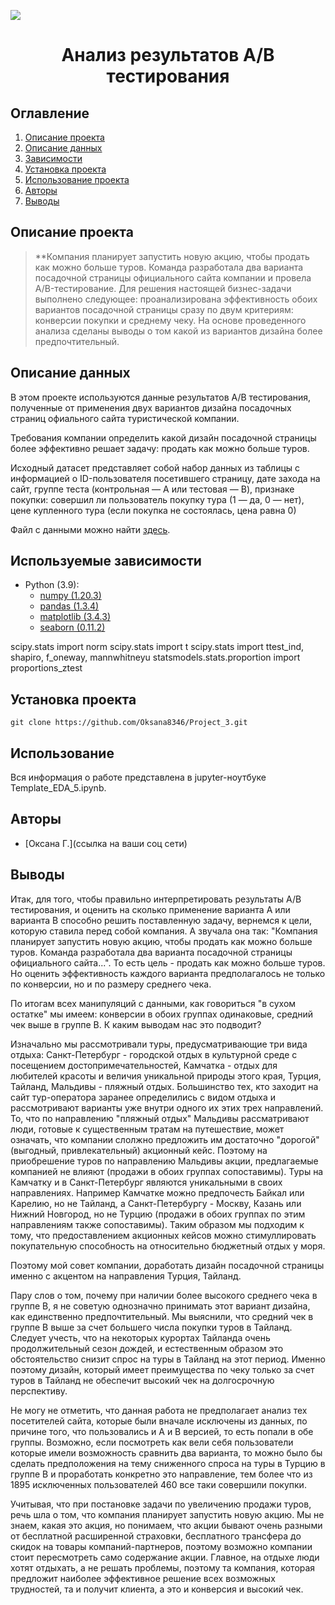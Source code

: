 
![](./images/data_cleaning.png)
# <center> Анализ результатов А/В тестирования </center>
## Оглавление
1. [Описание проекта](#Описание-проекта)
2. [Описание данных](#Описание-данных)
3. [Зависимости](#Зависимости)
4. [Установка проекта](#Установка-проекта)
5. [Использование проекта](#Использование-проекта)
6. [Авторы](#Авторы)
7. [Выводы](Использование-проекта)

## Описание проекта

> **Компания планирует запустить новую акцию, чтобы продать как можно больше туров. Команда разработала два варианта посадочной страницы официального сайта компании и провела A/B-тестирование. 
Для решения настоящей бизнес-задачи выполнено следующее: проанализирована эффективность обоих вариантов посадочной страницы сразу по двум критериям: конверсии покупки и среднему чеку. На основе проведенного анализа  сделаны выводы о том какой из вариантов дизайна более предпочтительный.

## Описание данных
В этом проекте используются данные результатов А/В тестирования, полученные от применения двух вариантов дизайна посадочных страниц офиального сайта туристической компании.

Требования компании определить какой дизайн посадочной страницы более эффективно решает задачу: продать как можно больше туров. 

Исходный датасет представляет собой набор данных из таблицы с информацией о ID-пользователя посетившего страницу, дате захода на сайт, группе теста (контрольная — А или тестовая — B), признаке покупки: совершил ли пользователь покупку тура (1 — да, 0 — нет), цене купленного тура (если покупка не состоялась, цена равна 0)

Файл с данными можно найти [здесь](https://drive.google.com/file/d/1FdMCttChuBBRRK6CVIsEzuvytlbMCYTh/view?usp=share_link).

## Используемые зависимости
* Python (3.9):
    * [numpy (1.20.3)](https://numpy.org)
    * [pandas (1.3.4)](https://pandas.pydata.org)
    * [matplotlib (3.4.3)](https://matplotlib.org)
    * [seaborn (0.11.2)](https://seaborn.pydata.org)
    
scipy.stats import norm
scipy.stats import t
scipy.stats import ttest_ind, shapiro, f_oneway, mannwhitneyu
statsmodels.stats.proportion import proportions_ztest

## Установка проекта

```
git clone https://github.com/Oksana8346/Project_3.git
```

## Использование
Вся информация о работе представлена в jupyter-ноутбуке Template_EDA_5.ipynb.

## Авторы

* [Оксана Г.](ссылка на ваши соц сети)

## Выводы

Итак, для того, чтобы правильно интерпретировать результаты А/В тестирования, и оценить на сколько применение варианта А или варианта В способно решить поставленную задачу, вернемся к цели, которую ставила перед собой компания. А звучала она так: "Компания планирует запустить новую акцию, чтобы продать как можно больше туров. Команда разработала два варианта посадочной страницы официального сайта...". То есть цель - продать как можно больше туров. Но оценить эффективность каждого варианта предполагалось не только по конверсии, но и по размеру среднего чека.

По итогам всех манипуляций с данными, как говориться "в сухом остатке" мы имеем: конверсии в обоих группах одинаковые, средний чек выше в группе В. К каким выводам нас это подводит?

 Изначально мы рассмотривали туры, предусматривающие три вида отдыха: Санкт-Петербург - городской отдых в культурной среде с посещением достопримечательностей, Камчатка - отдых для любителей красоты и величия уникальной природы этого края, Турция, Тайланд, Мальдивы - пляжный отдых. Большинство тех, кто заходит на сайт тур-оператора заранее определились с видом отдыха и рассмотривают варианты уже внутри одного их этих трех направлений. То, что по направлению "пляжный отдых" Мальдивы рассматривают люди, готовые к существенным тратам на путешествие, может означать, что компании слолжно предложить им достаточно "дорогой" (выгодный, привлекательный) акционный кейс. Поэтому на приобрешение туров по направлению Мальдивы акции, предлагаемые компанией не влияют (продажи в обоих группах сопоставимы). Туры на Камчатку и в Санкт-Петербург являются уникальными в своих направлениях. Например Камчатке можно предпочесть Байкал или Карелию, но не Тайланд, а Санкт-Петербургу - Москву, Казань или Нижний Новгород, но не Турцию (продажи в обоих группах по этим направлениям также сопоставимы). Таким образом мы подходим к тому, что предоставлением акционных кейсов можно стимуллировать покупательную способность на относительно бюджетный отдых у моря. 

 Поэтому мой совет компании, доработать дизайн посадочной страницы именно с акцентом на направления Турция, Тайланд.

 Пару слов о том, почему при наличии более высокого среднего чека в группе В, я не советую однозначно принимать этот вариант дизайна, как единственно предпочтительный. Мы выяснили, что средний чек в группе В выше за счет большего числа покупки туров в Тайланд. Следует учесть, что на некоторых курортах Тайланда очень продолжительный сезон дождей, и естественным образом это обстоятельство снизит спрос на туры в Тайланд на этот период. Именно поэтому дизайн, который имеет преимущества по чеку только за счет туров в Тайланд не обеспечит высокий чек на долгосрочную перспективу.
 
 Не могу не отметить, что данная работа не предполагает анализ тех посетителей сайта, которые были вначале исключены из данных, по причине того, что пользовались и А и В версией, то есть попали в обе группы. Возможно, если посмотреть как вели себя пользователи которые имели возможность сравнить два варианта, то можно было бы сделать предположения на тему сниженного спроса на туры в Турцию в группе В и проработать конкретно это направление, тем более что из 1895 исключенных пользователей 460 все таки совершили покупки. 

 Учитывая, что при постановке задачи по увеличению продажи туров, речь шла о том, что компания планирует запустить новую акцию. Мы не знаем, какая это акция, но понимаем, что акции бывают очень разными от бесплатной расширенной страховки, бесплатного трансфера до скидок на товары компаний-партнеров, поэтому возможно компании стоит пересмотреть само содержание акции. Главное, на отдыхе люди хотят отдыхать, а не решать проблемы, поэтому та компания, которая предложит наиболее эффективное решение всех возможных трудностей, та и получит клиента, а это и конверсия и высокий чек.